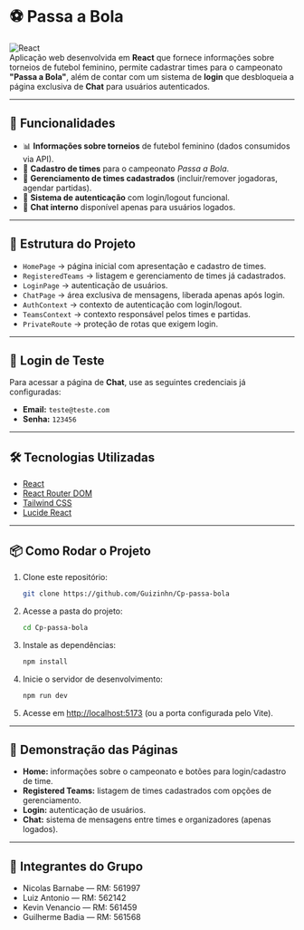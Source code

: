 # ⚽ Passa a Bola

![React](https://img.shields.io/badge/React-18.2.0-61dafb?logo=react&logoColor=white)  
Aplicação web desenvolvida em **React** que fornece informações sobre torneios de futebol feminino, permite cadastrar times para o campeonato **"Passa a Bola"**, além de contar com um sistema de **login** que desbloqueia a página exclusiva de **Chat** para usuários autenticados.

---

## 🚀 Funcionalidades

- 📊 **Informações sobre torneios** de futebol feminino (dados consumidos via API).  
- 📝 **Cadastro de times** para o campeonato *Passa a Bola*.  
- 👥 **Gerenciamento de times cadastrados** (incluir/remover jogadoras, agendar partidas).  
- 🔐 **Sistema de autenticação** com login/logout funcional.  
- 💬 **Chat interno** disponível apenas para usuários logados.  

---

## 📂 Estrutura do Projeto

- `HomePage` → página inicial com apresentação e cadastro de times.  
- `RegisteredTeams` → listagem e gerenciamento de times já cadastrados.  
- `LoginPage` → autenticação de usuários.  
- `ChatPage` → área exclusiva de mensagens, liberada apenas após login.  
- `AuthContext` → contexto de autenticação com login/logout.  
- `TeamsContext` → contexto responsável pelos times e partidas.  
- `PrivateRoute` → proteção de rotas que exigem login.  

---

## 🔑 Login de Teste

Para acessar a página de **Chat**, use as seguintes credenciais já configuradas:

- **Email:** `teste@teste.com`  
- **Senha:** `123456`  

---

## 🛠️ Tecnologias Utilizadas

- [React](https://react.dev/)  
- [React Router DOM](https://reactrouter.com/)  
- [Tailwind CSS](https://tailwindcss.com/)  
- [Lucide React](https://lucide.dev/)  

---

## 📦 Como Rodar o Projeto

1. Clone este repositório:
   ```bash
   git clone https://github.com/Guizinhn/Cp-passa-bola
   ```

2. Acesse a pasta do projeto:
   ```bash
   cd Cp-passa-bola
   ```

3. Instale as dependências:
   ```bash
   npm install
   ```

4. Inicie o servidor de desenvolvimento:
   ```bash
   npm run dev
   ```

5. Acesse em [http://localhost:5173](http://localhost:5173) (ou a porta configurada pelo Vite).

---

## 📸 Demonstração das Páginas

- **Home:** informações sobre o campeonato e botões para login/cadastro de time.  
- **Registered Teams:** listagem de times cadastrados com opções de gerenciamento.  
- **Login:** autenticação de usuários.  
- **Chat:** sistema de mensagens entre times e organizadores (apenas logados).  

---

## 👥 Integrantes do Grupo

- Nicolas Barnabe — RM: 561997  
- Luiz Antonio — RM: 562142  
- Kevin Venancio — RM: 561459  
- Guilherme Badia — RM: 561568  

